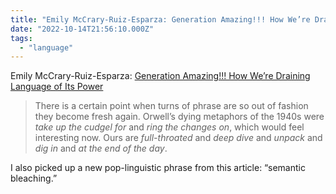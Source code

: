 ```yaml
---
title: "Emily McCrary-Ruiz-Esparza: Generation Amazing!!! How We’re Draining Language ..."
date: "2022-10-14T21:56:10.000Z"
tags: 
  - "language"
---
```


Emily McCrary-Ruiz-Esparza: [Generation Amazing!!! How We’re Draining Language of Its Power](https://lithub.com/generation-amazing-how-were-draining-language-of-its-power/)

> There is a certain point when turns of phrase are so out of fashion they become fresh again. Orwell’s dying metaphors of the 1940s were _take up the cudgel for_ and _ring the changes on_, which would feel interesting now. Ours are _full-throated_ and _deep dive_ and _unpack_ and _dig in_ and _at the end of the day_.

I also picked up a new pop-linguistic phrase from this article: “semantic bleaching.”
